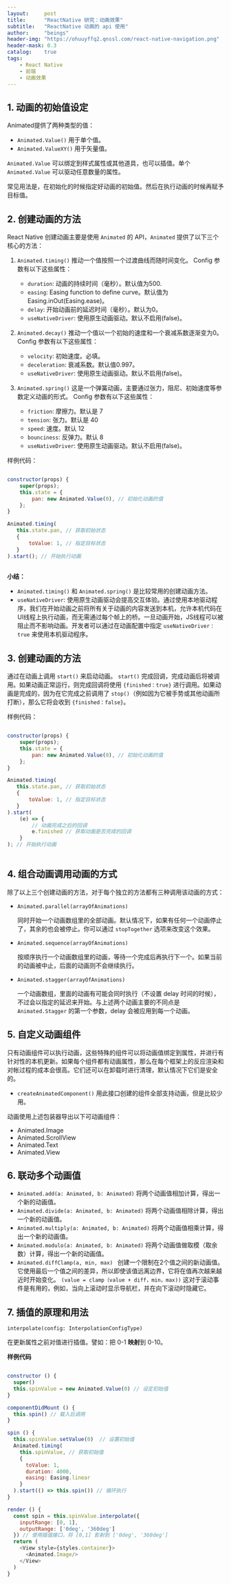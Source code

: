 ```yaml
---
layout:     post
title:      "ReactNative 研究：动画效果"
subtitle:   "ReactNative 动画的 api 使用"
author:     "beings"
header-img: "https://ohuuyffq2.qnssl.com/react-native-navigation.png"
header-mask: 0.3
catalog:    true
tags:
    - React Native
    - 前端
    - 动画效果
---
```


## 1. 动画的初始值设定

Animated提供了两种类型的值：

- `Animated.Value()` 用于单个值。
- `Animated.ValueXY()` 用于矢量值。

`Animated.Value` 可以绑定到样式属性或其他道具，也可以插值。单个`Animated.Value` 可以驱动任意数量的属性。

常见用法是，在初始化的时候指定好动画的初始值。然后在执行动画的时候再赋予目标值。

## 2. 创建动画的方法

React Native 创建动画主要是使用 `Animated` 的 API，`Animated` 提供了以下三个核心的方法：

1. `Animated.timing()` 
    推动一个值按照一个过渡曲线而随时间变化。 
    Config 参数有以下这些属性：
    
    - `duration`: 动画的持续时间（毫秒）。默认值为500.
    - `easing`: Easing function to define curve。默认值为Easing.inOut(Easing.ease)。
    - `delay`: 开始动画前的延迟时间（毫秒）。默认为0。
    - `useNativeDriver`: 使用原生动画驱动。默认不启用(false)。 
       
2. `Animated.decay()`
    推动一个值以一个初始的速度和一个衰减系数逐渐变为0。
    Config 参数有以下这些属性：
    
    - `velocity`: 初始速度。必填。
    - `deceleration`: 衰减系数。默认值0.997。
    - `useNativeDriver`: 使用原生动画驱动。默认不启用(false)。
    
3. `Animated.spring()`
    这是一个弹簧动画，主要通过张力，阻尼、初始速度等参数定义动画的形式。
    Config 参数有以下这些属性：
    
    - `friction`: 摩擦力。默认是 7
    - `tension`: 张力。默认是 40
    - `speed`: 速度。默认 12
    - `bounciness`: 反弹力。默认 8
    - `useNativeDriver`: 使用原生动画驱动。默认不启用(false)。

样例代码：

``` javascript

constructor(props) {
    super(props);
    this.state = {
        pan: new Animated.Value(0), // 初始化动画的值
    };
}

Animated.timing(                            
   this.state.pan, // 获取初始状态                   
   {
       toValue: 1, // 指定目标状态
   }
).start(); // 开始执行动画
                                   
```

**小结：**

- `Animated.timing()` 和 `Animated.spring()` 是比较常用的创建动画方法。
- `useNativeDriver`: 使用原生动画驱动会提高交互体验。通过使用本地驱动程序，我们在开始动画之前将所有关于动画的内容发送到本机，允许本机代码在UI线程上执行动画，而无需通过每个帧上的桥。一旦动画开始，JS线程可以被阻止而不影响动画。开发者可以通过在动画配置中指定 `useNativeDriver：true` 来使用本机驱动程序。


## 3. 创建动画的方法

通过在动画上调用 `start()` 来启动动画。 `start()` 完成回调，完成动画后将被调用。如果动画正常运行，则完成回调将使用 `{finished：true}` 进行调用。如果动画是完成的，因为在它完成之前调用了 `stop()`（例如因为它被手势或其他动画所打断），那么它将会收到 `{finished：false}`。

样例代码：

``` javascript

constructor(props) {
    super(props);
    this.state = {
        pan: new Animated.Value(0), // 初始化动画的值
    };
}

Animated.timing(                            
   this.state.pan, // 获取初始状态                   
   {
       toValue: 1, // 指定目标状态
   }
).start(
    (e) => {
        // 动画完成之后的回调
        e.finished // 获取动画是否完成的回调
    }
); // 开始执行动画
                                   
```
    
## 4. 组合动画调用动画的方式

除了以上三个创建动画的方法，对于每个独立的方法都有三种调用该动画的方式：

- `Animated.parallel(arrayOfAnimations)` 

    同时开始一个动画数组里的全部动画。默认情况下，如果有任何一个动画停止了，其余的也会被停止。你可以通过 `stopTogether` 选项来改变这个效果。

- `Animated.sequence(arrayOfAnimations)` 
    
    按顺序执行一个动画数组里的动画，等待一个完成后再执行下一个。如果当前的动画被中止，后面的动画则不会继续执行。

- `Animated.stagger(arrayOfAnimations)`
    
    一个动画数组，里面的动画有可能会同时执行（不设置 delay 时间的时候），不过会以指定的延迟来开始。与上述两个动画主要的不同点是 `Animated.Stagger` 的第一个参数，delay 会被应用到每一个动画。

## 5. 自定义动画组件

只有动画组件可以执行动画，这些特殊的组件可以将动画值绑定到属性，并进行有针对性的本机更新。如果每个组件都有动画属性，那么在每个框架上的反应渲染和对帐过程的成本会很高。它们还可以在卸载时进行清理，默认情况下它们是安全的。

- `createAnimatedComponent()` 用此接口创建的组件全部支持动画，但是比较少用。

动画使用上述包装器导出以下可动画组件：

- Animated.Image
- Animated.ScrollView
- Animated.Text
- Animated.View

## 6. 联动多个动画值

- `Animated.add(a: Animated, b: Animated)` 将两个动画值相加计算，得出一个新的动画值。
- `Animated.divide(a: Animated, b: Animated)` 将两个动画值相除计算，得出一个新的动画值。
- `Animated.multiply(a: Animated, b: Animated)` 将两个动画值相乘计算，得出一个新的动画值。
- `Animated.modulo(a: Animated, b: Animated)` 将两个动画值做取模（取余数）计算，得出一个新的动画值。
- `Animated.diffClamp(a, min, max) ` 创建一个限制在2个值之间的新动画值。它使用最后一个值之间的差异，所以即使该值远离边界，它将在值再次越来越近时开始变化。 `(value = clamp（value + diff，min，max))` 这对于滚动事件是有用的，例如，当向上滚动时显示导航栏，并在向下滚动时隐藏它。

## 7. 插值的原理和用法

`interpolate(config: InterpolationConfigType)`

在更新属性之前对值进行插值。譬如：把 0-1 **映射**到 0-10。

**样例代码**

``` javascript

constructor () {
  super()
  this.spinValue = new Animated.Value(0) // 设定初始值
}

componentDidMount () {
  this.spin() // 载入后调用
}

spin () {
  this.spinValue.setValue(0)  // 设置初始值
  Animated.timing(
    this.spinValue, // 获取初始值
    {
      toValue: 1,
      duration: 4000,
      easing: Easing.linear
    }
  ).start(() => this.spin()) // 循环执行
}

render () {
  const spin = this.spinValue.interpolate({
    inputRange: [0, 1],
    outputRange: ['0deg', '360deg']
  }) // 使用插值接口，将 [0,1] 影射到 ['0deg', '360deg']
  return (
    <View style={styles.container}>
      <Animated.Image/>
    </View>
  )
}

```



